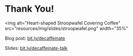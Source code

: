 # Thank You!

<img
  alt="Heart-shaped Stroopwafel Covering Coffee"
  src="resources/img/slides/stroopwafel.png"
  width="35%"
>

Blog post: [bit.ly/decaffeinate](https://bit.ly/decaffeinate)

Slides: [bit.ly/decaffeinate-talk](http://bit.ly/decaffeinate-talk)
